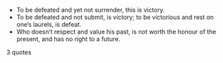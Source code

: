  - To be defeated and yet not surrender, this is victory.
 - To be defeated and not submit, is victory; to be victorious and rest on one’s laurels, is defeat.
 - Who doesn’t respect and value his past, is not worth the honour of the present, and has no right to a future.

3 quotes